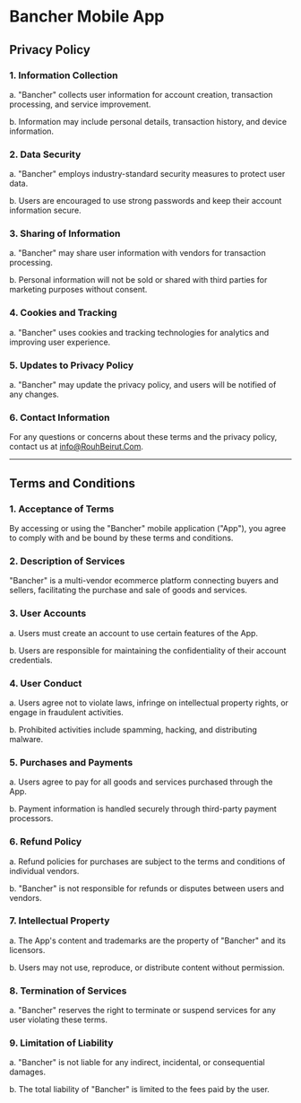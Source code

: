 # Bancher Mobile App

## Privacy Policy

### 1. Information Collection

   a. "Bancher" collects user information for account creation, transaction processing, and service improvement.
   
   b. Information may include personal details, transaction history, and device information.

### 2. Data Security

   a. "Bancher" employs industry-standard security measures to protect user data.

   b. Users are encouraged to use strong passwords and keep their account information secure.

### 3. Sharing of Information

   a. "Bancher" may share user information with vendors for transaction processing.
   
   b. Personal information will not be sold or shared with third parties for marketing purposes without consent.

### 4. Cookies and Tracking

   a. "Bancher" uses cookies and tracking technologies for analytics and improving user experience.

### 5. Updates to Privacy Policy

   a. "Bancher" may update the privacy policy, and users will be notified of any changes.

### 6. Contact Information

   For any questions or concerns about these terms and the privacy policy, contact us at info@RouhBeirut.Com.

---

## Terms and Conditions

### 1. Acceptance of Terms

   By accessing or using the "Bancher" mobile application ("App"), you agree to comply with and be bound by these terms and conditions.

### 2. Description of Services

   "Bancher" is a multi-vendor ecommerce platform connecting buyers and sellers, facilitating the purchase and sale of goods and services.

### 3. User Accounts

   a. Users must create an account to use certain features of the App.
   
   b. Users are responsible for maintaining the confidentiality of their account credentials.

### 4. User Conduct

   a. Users agree not to violate laws, infringe on intellectual property rights, or engage in fraudulent activities.
   
   b. Prohibited activities include spamming, hacking, and distributing malware.

### 5. Purchases and Payments

   a. Users agree to pay for all goods and services purchased through the App.
   
   b. Payment information is handled securely through third-party payment processors.

### 6. Refund Policy

   a. Refund policies for purchases are subject to the terms and conditions of individual vendors.
   
   b. "Bancher" is not responsible for refunds or disputes between users and vendors.

### 7. Intellectual Property

   a. The App's content and trademarks are the property of "Bancher" and its licensors.
   
   b. Users may not use, reproduce, or distribute content without permission.

### 8. Termination of Services

   a. "Bancher" reserves the right to terminate or suspend services for any user violating these terms.

### 9. Limitation of Liability

   a. "Bancher" is not liable for any indirect, incidental, or consequential damages.
   
   b. The total liability of "Bancher" is limited to the fees paid by the user.
